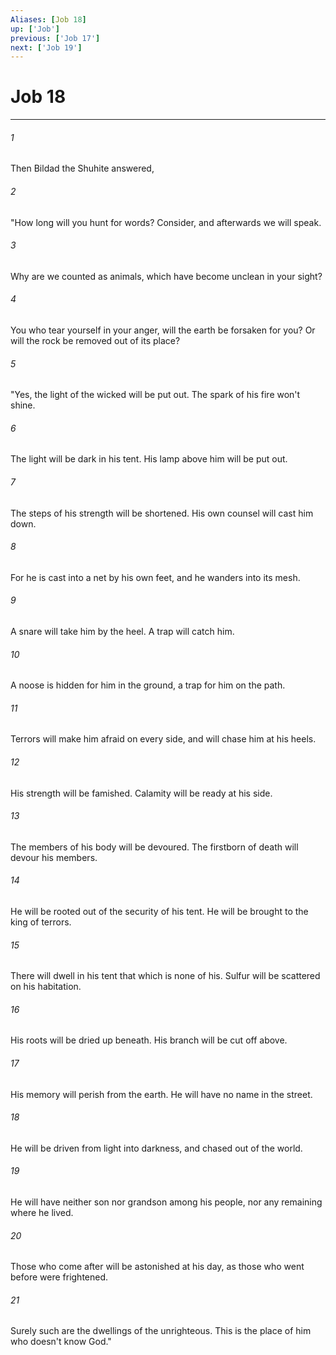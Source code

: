 ```yaml
---
Aliases: [Job 18]
up: ['Job']
previous: ['Job 17']
next: ['Job 19']
---
```

# Job 18
***





###### 1 

Then Bildad the Shuhite answered, 



###### 2 

"How long will you hunt for words? Consider, and afterwards we will speak. 



###### 3 

Why are we counted as animals, which have become unclean in your sight? 



###### 4 

You who tear yourself in your anger, will the earth be forsaken for you? Or will the rock be removed out of its place? 



###### 5 

"Yes, the light of the wicked will be put out. The spark of his fire won't shine. 



###### 6 

The light will be dark in his tent. His lamp above him will be put out. 



###### 7 

The steps of his strength will be shortened. His own counsel will cast him down. 



###### 8 

For he is cast into a net by his own feet, and he wanders into its mesh. 



###### 9 

A snare will take him by the heel. A trap will catch him. 



###### 10 

A noose is hidden for him in the ground, a trap for him on the path. 



###### 11 

Terrors will make him afraid on every side, and will chase him at his heels. 



###### 12 

His strength will be famished. Calamity will be ready at his side. 



###### 13 

The members of his body will be devoured. The firstborn of death will devour his members. 



###### 14 

He will be rooted out of the security of his tent. He will be brought to the king of terrors. 



###### 15 

There will dwell in his tent that which is none of his. Sulfur will be scattered on his habitation. 



###### 16 

His roots will be dried up beneath. His branch will be cut off above. 



###### 17 

His memory will perish from the earth. He will have no name in the street. 



###### 18 

He will be driven from light into darkness, and chased out of the world. 



###### 19 

He will have neither son nor grandson among his people, nor any remaining where he lived. 



###### 20 

Those who come after will be astonished at his day, as those who went before were frightened. 



###### 21 

Surely such are the dwellings of the unrighteous. This is the place of him who doesn't know God."
